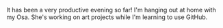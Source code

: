It has been a very productive evening so far! I'm hanging out at home with my Osa. She's working on art projects while I'm learning to use GitHub.

